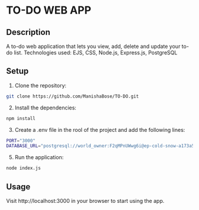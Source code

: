 # TO-DO WEB APP

## Description

A to-do web application that lets you view, add, delete and update your to-do list.
Technologies used: EJS, CSS, Node.js, Express.js, PostgreSQL

## Setup

1. Clone the repository:

````bash
git clone https://github.com/ManishaBose/TO-DO.git
````

2. Install the dependencies:

````bash
npm install
````

3. Create a .env file in the rool of the project and add the following lines:

````bash
PORT="3000"
DATABASE_URL="postgresql://world_owner:F2qMPnUWwg6i@ep-cold-snow-a173a5g0.ap-southeast-1.aws.neon.tech/permalist?sslmode=require"
````

5. Run the application:

````bash
node index.js
````

## Usage

Visit http://localhost:3000 in your browser to start using the app.

